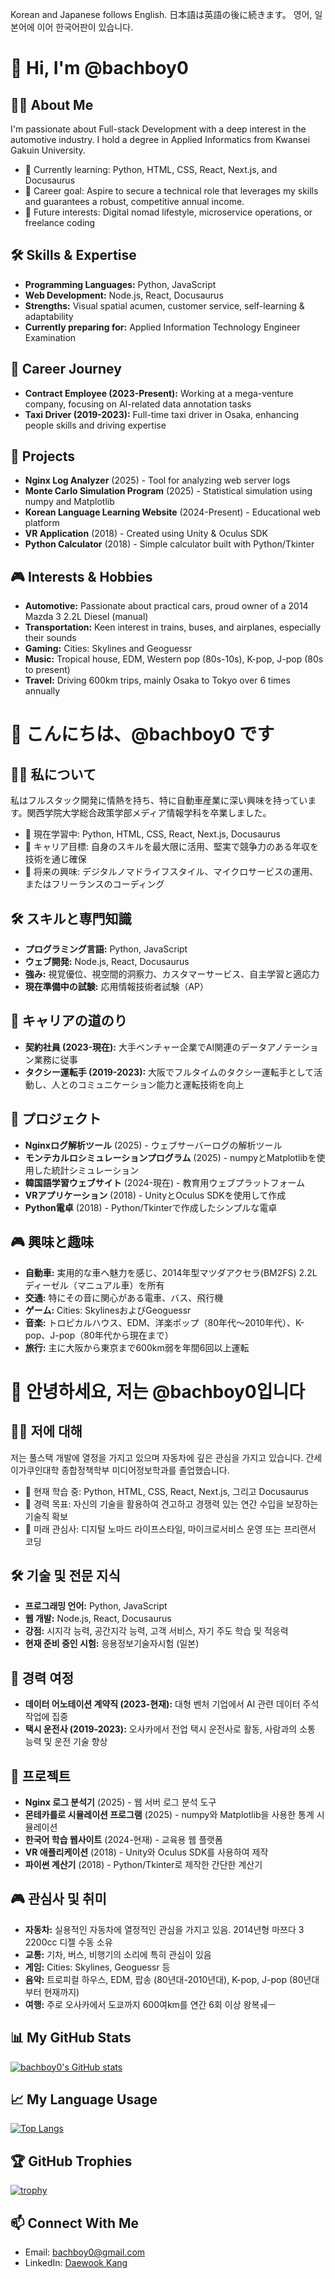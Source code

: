 Korean and Japanese follows English.
日本語は英語の後に続きます。
영어, 일본어에 이어 한국어판이 있습니다.

# 👋 Hi, I'm @bachboy0

## 👨‍💻 About Me
I'm passionate about Full-stack Development with a deep interest in the automotive industry. I hold a degree in Applied Informatics from Kwansei Gakuin University.

- 🌱 Currently learning: Python, HTML, CSS, React, Next.js, and Docusaurus
- 🎯 Career goal: Aspire to secure a technical role that leverages my skills and guarantees a robust, competitive annual income.
- 🔭 Future interests: Digital nomad lifestyle, microservice operations, or freelance coding

## 🛠️ Skills & Expertise
- **Programming Languages:** Python, JavaScript
- **Web Development:** Node.js, React, Docusaurus
- **Strengths:** Visual spatial acumen, customer service, self-learning & adaptability
- **Currently preparing for:** Applied Information Technology Engineer Examination

## 💼 Career Journey
- **Contract Employee (2023-Present):** Working at a mega-venture company, focusing on AI-related data annotation tasks
- **Taxi Driver (2019-2023):** Full-time taxi driver in Osaka, enhancing people skills and driving expertise

## 🚀 Projects
- **Nginx Log Analyzer** (2025) - Tool for analyzing web server logs
- **Monte Carlo Simulation Program** (2025) - Statistical simulation using numpy and Matplotlib
- **Korean Language Learning Website** (2024-Present) - Educational web platform
- **VR Application** (2018) - Created using Unity & Oculus SDK
- **Python Calculator** (2018) - Simple calculator built with Python/Tkinter

## 🎮 Interests & Hobbies
- **Automotive:** Passionate about practical cars, proud owner of a 2014 Mazda 3 2.2L Diesel (manual)
- **Transportation:** Keen interest in trains, buses, and airplanes, especially their sounds
- **Gaming:** Cities: Skylines and Geoguessr
- **Music:** Tropical house, EDM, Western pop (80s-10s), K-pop, J-pop (80s to present)
- **Travel:** Driving 600km trips, mainly Osaka to Tokyo over 6 times annually

# 👋 こんにちは、@bachboy0 です

## 👨‍💻 私について
私はフルスタック開発に情熱を持ち、特に自動車産業に深い興味を持っています。関西学院大学総合政策学部メディア情報学科を卒業しました。

- 🌱 現在学習中: Python, HTML, CSS, React, Next.js, Docusaurus
- 🎯 キャリア目標: 自身のスキルを最大限に活用、堅実で競争力のある年収を技術を通じ確保
- 🔭 将来の興味: デジタルノマドライフスタイル、マイクロサービスの運用、またはフリーランスのコーディング

## 🛠️ スキルと専門知識
- **プログラミング言語:** Python, JavaScript
- **ウェブ開発:** Node.js, React, Docusaurus
- **強み:** 視覚優位、視空間的洞察力、カスタマーサービス、自主学習と適応力
- **現在準備中の試験:** 応用情報技術者試験（AP）

## 💼 キャリアの道のり
- **契約社員 (2023-現在):** 大手ベンチャー企業でAI関連のデータアノテーション業務に従事
- **タクシー運転手 (2019-2023):** 大阪でフルタイムのタクシー運転手として活動し、人とのコミュニケーション能力と運転技術を向上

## 🚀 プロジェクト
- **Nginxログ解析ツール** (2025) - ウェブサーバーログの解析ツール
- **モンテカルロシミュレーションプログラム** (2025) - numpyとMatplotlibを使用した統計シミュレーション
- **韓国語学習ウェブサイト** (2024-現在) - 教育用ウェブプラットフォーム
- **VRアプリケーション** (2018) - UnityとOculus SDKを使用して作成
- **Python電卓** (2018) - Python/Tkinterで作成したシンプルな電卓

## 🎮 興味と趣味
- **自動車:** 実用的な車へ魅力を感じ、2014年型マツダアクセラ(BM2FS) 2.2Lディーゼル（マニュアル車）を所有
- **交通:** 特にその音に関心がある電車、バス、飛行機
- **ゲーム:** Cities: SkylinesおよびGeoguessr
- **音楽:** トロピカルハウス、EDM、洋楽ポップ（80年代～2010年代）、K-pop、J-pop（80年代から現在まで）
- **旅行:** 主に大阪から東京まで600km弱を年間6回以上運転

# 👋 안녕하세요, 저는 @bachboy0입니다

## 👨‍💻 저에 대해
저는 풀스택 개발에 열정을 가지고 있으며 자동차에 깊은 관심을 가지고 있습니다. 간세이가쿠인대학 종합정책학부 미디어정보학과를 졸업했습니다.

- 🌱 현재 학습 중: Python, HTML, CSS, React, Next.js, 그리고 Docusaurus
- 🎯 경력 목표: 자신의 기술을 활용하여 견고하고 경쟁력 있는 연간 수입을 보장하는 기술직 확보
- 🔭 미래 관심사: 디지털 노마드 라이프스타일, 마이크로서비스 운영 또는 프리랜서 코딩

## 🛠️ 기술 및 전문 지식
- **프로그래밍 언어:** Python, JavaScript
- **웹 개발:** Node.js, React, Docusaurus
- **강점:** 시지각 능력, 공간지각 능력, 고객 서비스, 자기 주도 학습 및 적응력
- **현재 준비 중인 시험:** 응용정보기술자시험 (일본)

## 💼 경력 여정
- **데이터 어노테이션 계약직 (2023-현재):** 대형 벤처 기업에서 AI 관련 데이터 주석 작업에 집중
- **택시 운전사 (2019-2023):** 오사카에서 전업 택시 운전사로 활동, 사람과의 소통 능력 및 운전 기술 향상

## 🚀 프로젝트
- **Nginx 로그 분석기** (2025) - 웹 서버 로그 분석 도구
- **몬테카를로 시뮬레이션 프로그램** (2025) - numpy와 Matplotlib을 사용한 통계 시뮬레이션
- **한국어 학습 웹사이트** (2024-현재) - 교육용 웹 플랫폼
- **VR 애플리케이션** (2018) - Unity와 Oculus SDK를 사용하여 제작
- **파이썬 계산기** (2018) - Python/Tkinter로 제작한 간단한 계산기

## 🎮 관심사 및 취미
- **자동차:** 실용적인 자동차에 열정적인 관심을 가지고 있음. 2014년형 마쯔다 3 2200cc 디젤 수동 소유
- **교통:** 기차, 버스, 비행기의 소리에 특히 관심이 있음
- **게임:** Cities: Skylines, Geoguessr 등
- **음악:** 트로피컬 하우스, EDM, 팝송 (80년대-2010년대), K-pop, J-pop (80년대부터 현재까지)
- **여행:** 주로 오사카에서 도쿄까지 600여km를 연간 6회 이상 왕복ㅞㅡ 

## 📊 My GitHub Stats
[![bachboy0's GitHub stats](https://github-readme-stats.vercel.app/api?username=bachboy0)](https://github.com/bachboy0/github-readme-stats)

## 📈 My Language Usage
[![Top Langs](https://github-readme-stats.vercel.app/api/top-langs/?username=bachboy0)](https://github.com/bachboy0/github-readme-stats)

## 🏆 GitHub Trophies
[![trophy](https://github-profile-trophy.vercel.app/?username=bachboy0)](https://github.com/bachboy0/github-profile-trophy)

## 📫 Connect With Me
- Email: [bachboy0@gmail.com](mailto:bachboy0@gmail.com)
- LinkedIn: [Daewook Kang](https://www.linkedin.com/in/daewook-kang/)

<!---
bachboy0/bachboy0 is a ✨ special ✨ repository because its `README.md` (this file) appears on your GitHub profile.
You can click the Preview link to take a look at your changes.
--->
